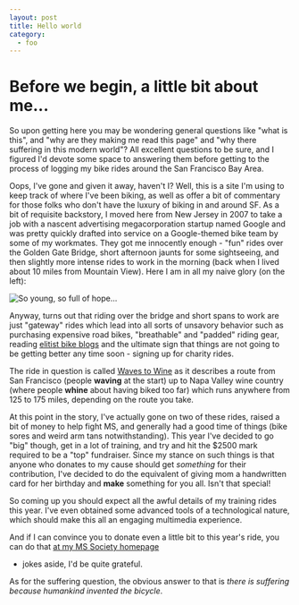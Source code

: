 ```yaml
---
layout: post
title: Hello world
category: 
  - foo
---
```

[arne]: img/2010-04-19-arne.jpg  "So young, so full of hope..."

Before we begin, a little bit about me...
=========================================
So upon getting here you may be wondering general questions like "what is 
this", and "why are they making me read this page" and "why there suffering in 
this modern world"?  All excellent questions to be sure, and I figured I'd 
devote some space to answering them before getting to the process of logging
my bike rides around the San Francisco Bay Area.

Oops, I've gone and given it away, haven't I?  Well, this is a site I'm using
to keep track of where I've been biking, as well as offer a bit of commentary
for those folks who don't have the luxury of biking in and around SF.  As a
bit of requisite backstory, I moved here from New Jersey in 2007 to take a job
with a nascent advertising megacorporation startup named Google and was pretty
quickly drafted into service on a Google-themed bike team by some of my 
workmates.  They got me innocently enough - "fun" rides over the Golden Gate
Bridge, short afternoon jaunts for some sightseeing, and then slightly more
intense rides to work in the morning (back when I lived about 10 miles from
Mountain View).  Here I am in all my naive glory (on the left):

![So young, so full of hope...][arne]

Anyway, turns out that riding over the bridge and short spans to work are just
"gateway" rides which lead into all sorts of unsavory behavior such as 
purchasing expensive road bikes, "breathable" and "padded" riding gear, 
reading [elitist bike blogs](http://bikesnobnyc.blogspot.com/) and the ultimate
sign that things are not going to be getting better any time soon - signing up
for charity rides.

The ride in question is called [Waves to Wine](http://bikecan.nationalmssociety.org/site/PageServer?pagename=BIKE_CAN_homepage)
as it describes a route from San Francisco (people **waving** at the start) up
to Napa Valley wine country (where people **whine** about having biked too far)
which runs anywhere from 125 to 175 miles, depending on the route you take.

At this point in the story, I've actually gone on two of these rides, raised
a bit of money to help fight MS, and generally had a good time of things (bike
sores and weird arm tans notwithstanding).  This year I've decided to go "big"
though, get in a lot of training, and try and hit the $2500 mark required to 
be a "top" fundraiser.  Since my stance on such things is that anyone who 
donates to my cause should get *something* for their contribution, I've decided
to do the equivalent of giving mom a handwritten card for her birthday and 
**make** something for you all.  Isn't that special!

So coming up you should expect all the awful details of my training rides this
year.  I've even obtained some advanced tools of a technological nature, which 
should make this all an engaging multimedia experience.

And if I can convince you to donate even a little bit to this year's ride, you
can do that [at my MS Society homepage](http://main.nationalmssociety.org/goto/kurrik)
- jokes aside, I'd be quite grateful.

As for the suffering question, the obvious answer to that is *there is suffering
because humankind invented the bicycle*.